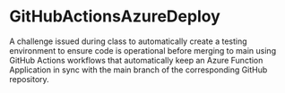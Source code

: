 # GitHubActionsAzureDeploy
A challenge issued during class to automatically create a testing environment to ensure code is operational before merging to main using GitHub Actions workflows that automatically keep an Azure Function Application in sync with the main branch of the corresponding GitHub repository.
